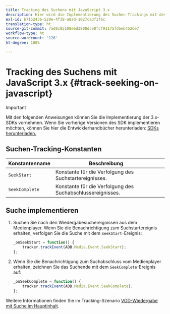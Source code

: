 ```yaml
---
title: Tracking des Suchens mit JavaScript 3.x
description: Hier wird die Implementierung des Suchen-Trackings mit dem Media SDK in Browser-Apps (JS) beschrieben.
exl-id: b7152436-520e-4f38-a8ad-1027ca3f1f6c
translation-type: ht
source-git-commit: 7ad0c85108e6d3800dce0fcf91175fd5eb4526e7
workflow-type: ht
source-wordcount: '126'
ht-degree: 100%

---
```


# Tracking des Suchens mit JavaScript 3.x {#track-seeking-on-javascript}

>[!IMPORTANT]
>
>Mit den folgenden Anweisungen können Sie die Implementierung der 3.x-SDKs vornehmen. Wenn Sie vorherige Versionen des SDK implementieren möchten, können Sie hier die Entwicklerhandbücher herunterladen: [SDKs herunterladen.](/help/sdk-implement/download-sdks.md)

## Suchen-Tracking-Konstanten

| Konstantenname | Beschreibung     |
|---|---|
| `SeekStart` | Konstante für die Verfolgung des Suchstartereignisses. |
| `SeekComplete` | Konstante für die Verfolgung des Suchabschlussereignisses. |

## Suche implementieren

1. Suchen Sie nach den Wiedergabesuchereignissen aus dem Medienplayer. Wenn Sie die Benachrichtigung zum Suchstartereignis erhalten, verfolgen Sie die Suche mit dem `SeekStart`-Ereignis:

   ```js
   _onSeekStart = function() {
       tracker.trackEvent(ADB.Media.Event.SeekStart);
   };
   ```

1. Wenn Sie die Benachrichtigung zum Suchabschluss vom Medienplayer erhalten, zeichnen Sie das Suchende mit dem `SeekComplete`-Ereignis auf:

   ```js
   _onSeekComplete = function() {
       tracker.trackEvent(ADB.Media.Event.SeekComplete);
   };
   ```

Weitere Informationen finden Sie im Tracking-Szenario [VOD-Wiedergabe mit Suche im Hauptinhalt](/help/sdk-implement/tracking-scenarios/vod-seeking.md).
